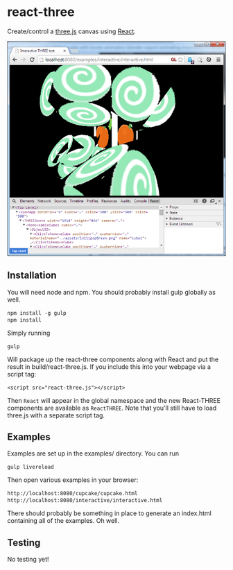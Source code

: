react-three
===========

Create/control a [three.js](http://threejs.org/) canvas using [React](https://github.com/facebook/react).


![Sample Cupcake component](docs/react-three-interactiveexample.png)


## Installation

You will need node and npm. You should probably install gulp globally as well.

```
npm install -g gulp
npm install
```

Simply running

```
gulp
```

Will package up the react-three components along with React and put the result in build/react-three.js. If you include this into your webpage via
a script tag:

```
<script src="react-three.js"></script>
```

Then ```React``` will appear in the global namespace and the new React-THREE components are available as ```ReactTHREE```. Note that
you'll still have to load three.js with a separate script tag.

## Examples

Examples are set up in the examples/ directory. You can run

```
gulp livereload
```

Then open various examples in your browser:

```
http://localhost:8080/cupcake/cupcake.html
http://localhost:8080/interactive/interactive.html
```

There should probably be something in place to generate an index.html
containing all of the examples. Oh well.

## Testing

No testing yet!
